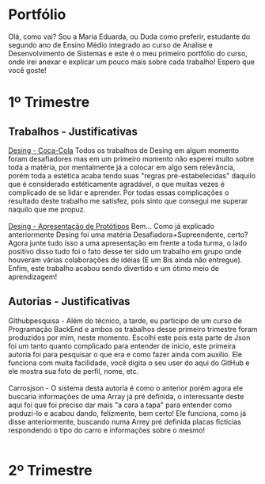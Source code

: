# Portfólio 
Olá, como vai?
Sou a Maria Eduarda, ou Duda como preferir, estudante do segundo ano de Ensino Médio integrado ao curso de Analise e Desenvolvimento de Sistemas e este é o meu primeiro portfólio do curso, onde irei anexar e explicar um pouco mais sobre cada trabalho! Espero que você goste!
<br>
# 1º Trimestre
## Trabalhos - Justificativas
[Desing - Coca-Cola](https://www.figma.com/proto/du4AzGl33zjCJl5RZUtXoe/Untitled?page-id=0%3A1&node-id=36-1123&viewport=473%2C110%2C0.05&scaling=scale-down&starting-point-node-id=9%3A671) Todos os trabalhos de Desing em algum momento foram desafiadores mas em um primeiro momento não esperei muito sobre toda a matéria, por mentalmente já a colocar em algo sem relevância, porém toda a estética acaba tendo suas "regras pré-estabelecidas" daquilo que é considerado estéticamente agradável, o que muitas vezes é complicado de se lidar e aprender. Por todas essas complicações o resultado deste trabalho me satisfez, pois sinto que consegui me superar naquilo que me propuz. 
<br><br>
[Desing - Apresentação de Protótipos](https://www.figma.com/proto/mqld3T5jfr2sOleu3UNPzx/app-de-sa%C3%BAde?node-id=8-2&scaling=scale-down&page-id=0%3A1&starting-point-node-id=8%3A2) Bem... Como já explicado anteriormente Desing foi uma matéria Desafiadora+Supreendente, certo? Agora junte tudo isso a uma apresentação em frente a toda turma, o lado positivo disso tudo foi o fato desse ter sido um trabalho em grupo onde houveram várias colaborações de idéias (E um Bis ainda não entregue). Enfim, este trabalho acabou sendo divertido e um ótimo meio de aprendizagem!
<br>
## Autorias - Justificativas
Githubpesquisa - Além do técnico, a tarde, eu participo de um curso de Programação BackEnd e ambos os trabalhos desse primeiro trimestre foram produzidos por mim, neste momento. Escolhi este pois esta parte de Json foi um tanto quanto complicado para entender de inicio, este primeira autoria foi para pesquisar o que era e como fazer ainda com auxilio. Ele funciona com muita facilidade, você digita o seu user do aqui do GitHub e ele mostra sua foto de perfil, nome, etc.
<br><br>
Carrosjson - O sistema desta autoria é como o anterior porém agora ele buscaria informações de uma Array já pré definida, o interessante deste aqui foi que foi preciso dar mais "a cara a tapa" para entender como produzi-lo e acabou dando, felizmente, bem certo! Ele funciona, como já disse anteriormente, buscando numa Arrey pré definida placas ficticias respondendo o tipo do carro e informações sobre o mesmo!
<br><br>
# 2º Trimestre
